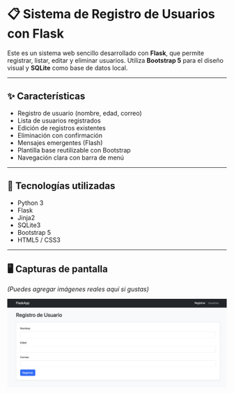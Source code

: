 # 📋 Sistema de Registro de Usuarios con Flask

Este es un sistema web sencillo desarrollado con **Flask**, que permite registrar, listar, editar y eliminar usuarios. Utiliza **Bootstrap 5** para el diseño visual y **SQLite** como base de datos local.

---

## ✨ Características

- Registro de usuario (nombre, edad, correo)
- Lista de usuarios registrados
- Edición de registros existentes
- Eliminación con confirmación
- Mensajes emergentes (Flash)
- Plantilla base reutilizable con Bootstrap
- Navegación clara con barra de menú

---

## 🚀 Tecnologías utilizadas

- Python 3
- Flask
- Jinja2
- SQLite3
- Bootstrap 5
- HTML5 / CSS3

---

## 🖥️ Capturas de pantalla

*(Puedes agregar imágenes reales aquí si gustas)*

![alt text](image.png)